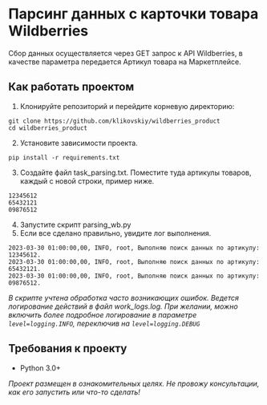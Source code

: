 # Парсинг данных с карточки товара Wildberries

Сбор данных осуществляется через GET запрос к API Wildberries, в качестве параметра передается Артикул товара на Маркетплейсе.

## Как работать проектом
         
1. Клонируйте репозиторий и перейдите корневую директорию:
```      
git clone https://github.com/klikovskiy/wildberries_product
cd wildberries_product
```    
2. Установите зависимости проекта.
```      
pip install -r requirements.txt
```   
3. Создайте файл task_parsing.txt. Поместите туда артикулы товаров, каждый с новой строки, пример ниже.
```
12345612
65432121
09876512
```
4. Запустите скрипт parsing_wb.py
5. Если все сделано правильно, увидите лог выполнения.
```
2023-03-30 01:00:00,00, INFO, root, Выполняю поиск данных по артикулу: 12345612.
2023-03-30 01:00:00,00, INFO, root, Выполняю поиск данных по артикулу: 65432121.
2023-03-30 01:00:00,00, INFO, root, Выполняю поиск данных по артикулу: 09876512.
```

_В скрипте учтена обработка часто возникающих ошибок. 
Ведется логирование действий в файл work_logs.log.
При желании, можно включить более подробное логирование 
в параметре ```level=logging.INFO```, переключив на ```level=logging.DEBUG```_



## Требования к проекту
- Python 3.0+

_Проект размещен в ознакомительных целях. 
Не провожу консультации, как его запустить или что-то сделать!_